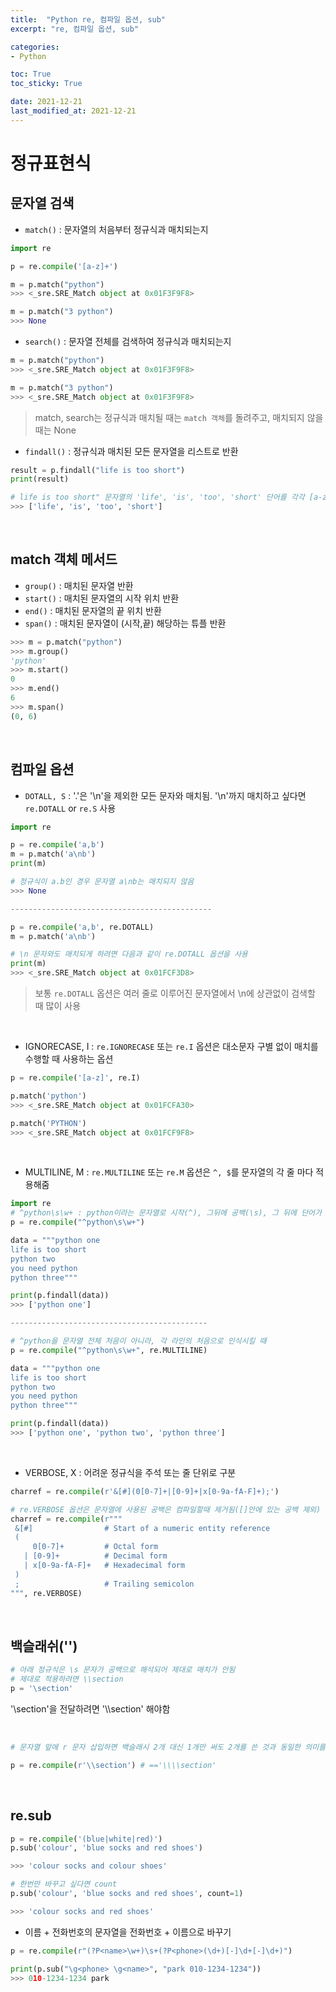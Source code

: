 ```yaml
---
title:  "Python re, 컴파일 옵션, sub"
excerpt: "re, 컴파일 옵션, sub"

categories:
- Python

toc: True
toc_sticky: True

date: 2021-12-21
last_modified_at: 2021-12-21
---
```


# 정규표현식

## 문자열 검색

- `match()` : 문자열의 처음부터 정규식과 매치되는지

```python
import re

p = re.compile('[a-z]+')

m = p.match("python")
>>> <_sre.SRE_Match object at 0x01F3F9F8>

m = p.match("3 python")
>>> None
```

- `search()` : 문자열 전체를 검색하여 정규식과 매치되는지

```python
m = p.match("python")
>>> <_sre.SRE_Match object at 0x01F3F9F8>

m = p.match("3 python")
>>> <_sre.SRE_Match object at 0x01F3F9F8>
```

> match, search는 정규식과 매치될 때는 `match 객체`를 돌려주고, 매치되지 않을 때는 None

- `findall()` : 정규식과 매치된 모든 문자열을 리스트로 반환

```python
result = p.findall("life is too short")
print(result)

# life is too short" 문자열의 'life', 'is', 'too', 'short' 단어를 각각 [a-z]+ 정규식과 매치해서 리스트로
>>> ['life', 'is', 'too', 'short']
```

<br>

## match 객체 메서드

- `group()` : 매치된 문자열 반환
- `start()` : 매치된 문자열의 시작 위치 반환
- `end()` : 매치된 문자열의 끝 위치 반환
- `span()` : 매치된 문자열이 (시작,끝) 해당하는 튜플 반환

```python
>>> m = p.match("python")
>>> m.group()
'python'
>>> m.start()
0
>>> m.end()
6
>>> m.span()
(0, 6)
```

<br>

## 컴파일 옵션

- `DOTALL, S` : '.'은 '\n'을 제외한 모든 문자와 매치됨. '\n'까지 매치하고 싶다면 `re.DOTALL` or `re.S` 사용

```python
import re

p = re.compile('a,b')
m = p.match('a\nb')
print(m)

# 정규식이 a.b인 경우 문자열 a\nb는 매치되지 않음
>>> None

---------------------------------------------

p = re.compile('a,b', re.DOTALL)
m = p.match('a\nb')

# \n 문자와도 매치되게 하려면 다음과 같이 re.DOTALL 옵션을 사용
print(m)
>>> <_sre.SRE_Match object at 0x01FCF3D8>
```

> 보통 `re.DOTALL` 옵션은 여러 줄로 이루어진 문자열에서 \n에 상관없이 검색할 때 많이 사용

<br>

- IGNORECASE, I : `re.IGNORECASE` 또는 `re.I` 옵션은 대소문자 구별 없이 매치를 수행할 때 사용하는 옵션

```python
p = re.compile('[a-z]', re.I)

p.match('python')
>>> <_sre.SRE_Match object at 0x01FCFA30>

p.match('PYTHON')
>>> <_sre.SRE_Match object at 0x01FCF9F8>
```

<br>

- MULTILINE, M : `re.MULTILINE` 또는 `re.M` 옵션은  `^, $`를 문자열의 각 줄 마다 적용해줌

```python
import re
# ^python\s\w+ : python이라는 문자열로 시작(^), 그뒤에 공백(\s), 그 뒤에 단어가 1개 이상(\w+)
p = re.compile("^python\s\w+")

data = """python one
life is too short
python two
you need python
python three"""

print(p.findall(data))
>>> ['python one']

--------------------------------------------

# ^python을 문자열 전체 처음이 아니라, 각 라인의 처음으로 인식시킬 때
p = re.compile("^python\s\w+", re.MULTILINE)

data = """python one
life is too short
python two
you need python
python three"""

print(p.findall(data))
>>> ['python one', 'python two', 'python three']
```

<br>

- VERBOSE, X : 어려운 정규식을 주석 또는 줄 단위로 구분

```python
charref = re.compile(r'&[#](0[0-7]+|[0-9]+|x[0-9a-fA-F]+);')

# re.VERBOSE 옵션은 문자열에 사용된 공백은 컴파일할때 제거됨([]안에 있는 공백 제외)
charref = re.compile(r"""
 &[#]                # Start of a numeric entity reference
 (
     0[0-7]+         # Octal form
   | [0-9]+          # Decimal form
   | x[0-9a-fA-F]+   # Hexadecimal form
 )
 ;                   # Trailing semicolon
""", re.VERBOSE)
```

<br>

## 백슬래쉬('\')

```python
# 아래 정규식은 \s 문자가 공백으로 해석되어 제대로 매치가 안됨
# 제대로 적용하려면 \\section
p = '\section'
```

'\\section'을 전달하려면 '\\\\section' 해야함

<br>

```python
# 문자열 앞에 r 문자 삽입하면 백슬래시 2개 대신 1개만 써도 2개를 쓴 것과 동일한 의미를 갖게 된다.

p = re.compile(r'\\section') # =='\\\\section'
```

<br>

## re.sub

```python
p = re.compile('(blue|white|red)')
p.sub('colour', 'blue socks and red shoes')

>>> 'colour socks and colour shoes'

# 한번만 바꾸고 싶다면 count
p.sub('colour', 'blue socks and red shoes', count=1)

>>> 'colour socks and red shoes'
```

- 이름 + 전화번호의 문자열을 전화번호 + 이름으로 바꾸기

```python
p = re.compile(r"(?P<name>\w+)\s+(?P<phone>(\d+)[-]\d+[-]\d+)")

print(p.sub("\g<phone> \g<name>", "park 010-1234-1234"))
>>> 010-1234-1234 park
```